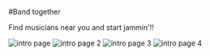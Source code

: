#Band together

Find musicians near you and start jammin'!!

![intro page](https://image.ibb.co/c3xfEw/Screen_Shot_2017_12_30_at_1_41_32_AM.png)
![intro page 2](https://image.ibb.co/igQe7G/Screen_Shot_2017_12_30_at_2_48_03_PM.png)
![intro page 3](https://image.ibb.co/eumdjw/Screen_Shot_2017_12_30_at_4_05_05_PM.png)
![intro page 4](https://image.ibb.co/fj8urb/Screen_Shot_2017_12_30_at_4_41_03_PM.png)
